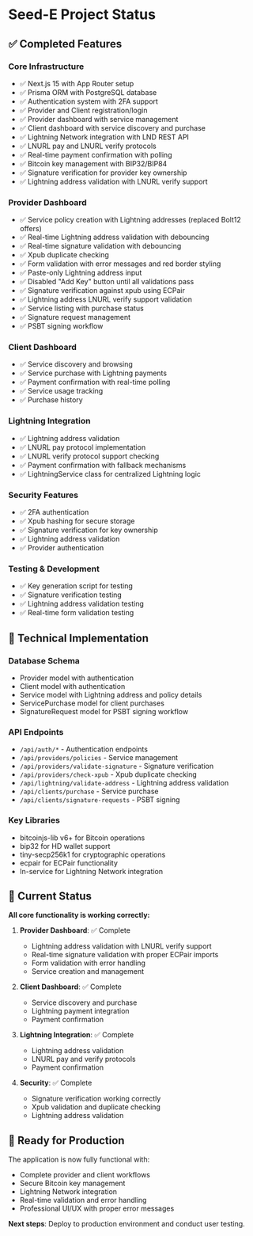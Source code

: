 # Seed-E Project Status

## ✅ Completed Features

### Core Infrastructure

- ✅ Next.js 15 with App Router setup
- ✅ Prisma ORM with PostgreSQL database
- ✅ Authentication system with 2FA support
- ✅ Provider and Client registration/login
- ✅ Provider dashboard with service management
- ✅ Client dashboard with service discovery and purchase
- ✅ Lightning Network integration with LND REST API
- ✅ LNURL pay and LNURL verify protocols
- ✅ Real-time payment confirmation with polling
- ✅ Bitcoin key management with BIP32/BIP84
- ✅ Signature verification for provider key ownership
- ✅ Lightning address validation with LNURL verify support

### Provider Dashboard

- ✅ Service policy creation with Lightning addresses (replaced Bolt12 offers)
- ✅ Real-time Lightning address validation with debouncing
- ✅ Real-time signature validation with debouncing
- ✅ Xpub duplicate checking
- ✅ Form validation with error messages and red border styling
- ✅ Paste-only Lightning address input
- ✅ Disabled "Add Key" button until all validations pass
- ✅ Signature verification against xpub using ECPair
- ✅ Lightning address LNURL verify support validation
- ✅ Service listing with purchase status
- ✅ Signature request management
- ✅ PSBT signing workflow

### Client Dashboard

- ✅ Service discovery and browsing
- ✅ Service purchase with Lightning payments
- ✅ Payment confirmation with real-time polling
- ✅ Service usage tracking
- ✅ Purchase history

### Lightning Integration

- ✅ Lightning address validation
- ✅ LNURL pay protocol implementation
- ✅ LNURL verify protocol support checking
- ✅ Payment confirmation with fallback mechanisms
- ✅ LightningService class for centralized Lightning logic

### Security Features

- ✅ 2FA authentication
- ✅ Xpub hashing for secure storage
- ✅ Signature verification for key ownership
- ✅ Lightning address validation
- ✅ Provider authentication

### Testing & Development

- ✅ Key generation script for testing
- ✅ Signature verification testing
- ✅ Lightning address validation testing
- ✅ Real-time form validation testing

## 🔧 Technical Implementation

### Database Schema

- Provider model with authentication
- Client model with authentication
- Service model with Lightning address and policy details
- ServicePurchase model for client purchases
- SignatureRequest model for PSBT signing workflow

### API Endpoints

- `/api/auth/*` - Authentication endpoints
- `/api/providers/policies` - Service management
- `/api/providers/validate-signature` - Signature verification
- `/api/providers/check-xpub` - Xpub duplicate checking
- `/api/lightning/validate-address` - Lightning address validation
- `/api/clients/purchase` - Service purchase
- `/api/clients/signature-requests` - PSBT signing

### Key Libraries

- bitcoinjs-lib v6+ for Bitcoin operations
- bip32 for HD wallet support
- tiny-secp256k1 for cryptographic operations
- ecpair for ECPair functionality
- ln-service for Lightning Network integration

## 🎯 Current Status

**All core functionality is working correctly:**

1. **Provider Dashboard**: ✅ Complete

   - Lightning address validation with LNURL verify support
   - Real-time signature validation with proper ECPair imports
   - Form validation with error handling
   - Service creation and management

2. **Client Dashboard**: ✅ Complete

   - Service discovery and purchase
   - Lightning payment integration
   - Payment confirmation

3. **Lightning Integration**: ✅ Complete

   - Lightning address validation
   - LNURL pay and verify protocols
   - Payment confirmation

4. **Security**: ✅ Complete
   - Signature verification working correctly
   - Xpub validation and duplicate checking
   - Lightning address validation

## 🚀 Ready for Production

The application is now fully functional with:

- Complete provider and client workflows
- Secure Bitcoin key management
- Lightning Network integration
- Real-time validation and error handling
- Professional UI/UX with proper error messages

**Next steps**: Deploy to production environment and conduct user testing.
